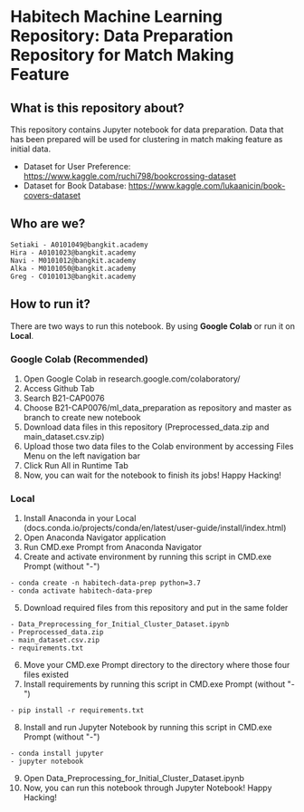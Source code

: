 # Habitech Machine Learning Repository: Data Preparation Repository for Match Making Feature

## What is this repository about?
This repository contains Jupyter notebook for data preparation. Data that has been prepared will be used for clustering in match making feature as initial data. 

*   Dataset for  User Preference: https://www.kaggle.com/ruchi798/bookcrossing-dataset
*   Dataset for Book Database: https://www.kaggle.com/lukaanicin/book-covers-dataset

## Who are we?
```
Setiaki - A0101049@bangkit.academy
Hira - A0101023@bangkit.academy
Navi - M0101012@bangkit.academy
Alka - M0101050@bangkit.academy
Greg - C0101013@bangkit.academy
```

## How to run it?
There are two ways to run this notebook. By using **Google Colab** or run it on **Local**.

### Google Colab (Recommended)
1. Open Google Colab in research.google.com/colaboratory/
2. Access Github Tab
3. Search B21-CAP0076
4. Choose B21-CAP0076/ml_data_preparation as repository and master as branch to create new notebook
5. Download data files in this repository (Preprocessed_data.zip and main_dataset.csv.zip)
6. Upload those two data files to the Colab environment by accessing Files Menu on the left navigation bar
7. Click Run All in Runtime Tab
8. Now, you can wait for the notebook to finish its jobs! Happy Hacking!

### Local
1. Install Anaconda in your Local (docs.conda.io/projects/conda/en/latest/user-guide/install/index.html)
2. Open Anaconda Navigator application
3. Run CMD.exe Prompt from Anaconda Navigator
4. Create and activate environment by running this script in CMD.exe Prompt (without "-")
```
- conda create -n habitech-data-prep python=3.7
- conda activate habitech-data-prep
```
5. Download required files from this repository and put in the same folder
```
- Data_Preprocessing_for_Initial_Cluster_Dataset.ipynb
- Preprocessed_data.zip
- main_dataset.csv.zip
- requirements.txt
```
6. Move your CMD.exe Prompt directory to the directory where those four files existed
7. Install requirements by running this script in CMD.exe Prompt (without "-")
```
- pip install -r requirements.txt
```
8. Install and run Jupyter Notebook by running this script in CMD.exe Prompt (without "-")
```
- conda install jupyter
- jupyter notebook  
```
9. Open Data_Preprocessing_for_Initial_Cluster_Dataset.ipynb
10. Now, you can run this notebook through Jupyter Notebook! Happy Hacking!

